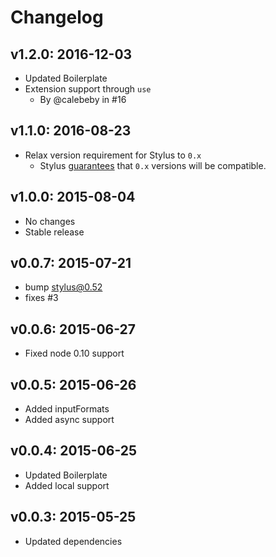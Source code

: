 # Changelog

## v1.2.0: 2016-12-03

- Updated Boilerplate
- Extension support through `use`
  - By @calebeby in #16

## v1.1.0: 2016-08-23

- Relax version requirement for Stylus to `0.x`
  - Stylus [guarantees](https://github.com/stylus/stylus/blob/dev/Contributing.md#releasing-workflow)
    that `0.x` versions will be compatible.

## v1.0.0: 2015-08-04

- No changes
- Stable release

## v0.0.7: 2015-07-21
- bump stylus@0.52
- fixes #3

## v0.0.6: 2015-06-27
- Fixed node 0.10 support

## v0.0.5: 2015-06-26
- Added inputFormats
- Added async support

## v0.0.4: 2015-06-25
- Updated Boilerplate
- Added local support

## v0.0.3: 2015-05-25
- Updated dependencies
